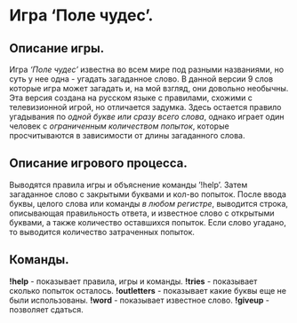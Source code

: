 # Игра ‘Поле чудес’.

## Описание игры.

Игра *‘Поле чудес’* известна во всем мире под разными названиями, но суть у нее одна - угадать загаданное слово. В данной версии 9 слов которые игра может загадать и, на мой взгляд, они довольно необычны. Эта версия создана на русском языке с правилами, схожими с телевизионной игрой, но отличается задумка. Здесь остается правило угадывания по *одной букве или сразу всего слова*, однако играет один человек с *ограниченным количеством попыток*, которые просчитываются в зависимости от длины загаданного слова.

## Описание игрового процесса.

Выводятся правила игры и объяснение команды ’!help’. Затем загаданное слово с закрытыми буквами и кол-во попыток. После ввода буквы, целого слова или команды *в любом регистре*, выводится строка, описывающая правильность ответа, и известное слово с открытыми буквами, а также количество оставшихся попыток. Если слово угадано, то выводится количество затраченных попыток.

## Команды.

**!help** - показывает правила,  игры и  команды.
**!tries** - показывает сколько попыток осталось.
**!outletters** - показывает какие буквы еще не были использованы.
**!word** - показывает известное слово.
**!giveup** - позволяет сдаться.
